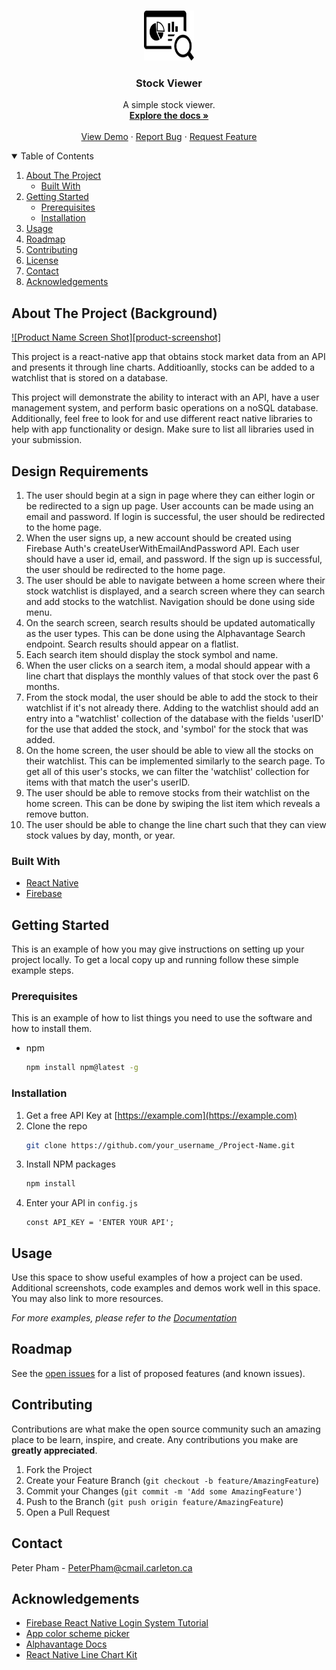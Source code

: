 <!--
*** Thanks for checking out the Best-README-Template. If you have a suggestion
*** that would make this better, please fork the repo and create a pull request
*** or simply open an issue with the tag "enhancement".
*** Thanks again! Now go create something AMAZING! :D
-->



<!-- PROJECT SHIELDS -->
<!--
*** I'm using markdown "reference style" links for readability.
*** Reference links are enclosed in brackets [ ] instead of parentheses ( ).
*** See the bottom of this document for the declaration of the reference variables
*** for contributors-url, forks-url, etc. This is an optional, concise syntax you may use.
*** https://www.markdownguide.org/basic-syntax/#reference-style-links
-->




<!-- PROJECT LOGO -->
<br />
<p align="center">
  <a href="https://github.com/phampe68/StockTracker">
    <img src="./assets/business-icon.png" alt="Logo" width="80" height="80" >
  </a>

  <h3 align="center">Stock Viewer</h3>

  <p align="center">
    A simple stock viewer.
    <br />
    <a href="https://github.com/phampe68/StockTracker"><strong>Explore the docs »</strong></a>
    <br />
    <br />
    <a href="https://github.com/othneildrew/Best-README-Template">View Demo</a>
    ·
    <a href="https://github.com/phampe68/StockTracker/issues">Report Bug</a>
    ·
    <a href="https://github.com/phampe68/StockTracker/issues">Request Feature</a>
  </p>
</p>



<!-- TABLE OF CONTENTS -->
<details open="open">
  <summary>Table of Contents</summary>
  <ol>
    <li>
      <a href="#about-the-project">About The Project</a>
      <ul>
        <li><a href="#built-with">Built With</a></li>
      </ul>
    </li>
    <li>
      <a href="#getting-started">Getting Started</a>
      <ul>
        <li><a href="#prerequisites">Prerequisites</a></li>
        <li><a href="#installation">Installation</a></li>
      </ul>
    </li>
    <li><a href="#usage">Usage</a></li>
    <li><a href="#roadmap">Roadmap</a></li>
    <li><a href="#contributing">Contributing</a></li>
    <li><a href="#license">License</a></li>
    <li><a href="#contact">Contact</a></li>
    <li><a href="#acknowledgements">Acknowledgements</a></li>
  </ol>
</details>



<!-- ABOUT THE PROJECT -->
## About The Project (Background)

[![Product Name Screen Shot][product-screenshot]](https://example.com)

This project is a react-native app that obtains stock market data from an API and presents it through line charts. Additioanlly, stocks can be added to a watchlist that is stored on a database.

This project will demonstrate the ability to interact with an API, have a user management system, and perform basic operations on a noSQL database. Additionally, feel free to look for and use different react native libraries to help with app functionality or design. Make sure to list all libraries used in your submission.

## Design Requirements
1. The user should begin at a sign in page where they can either login or be redirected to a sign up page. User accounts can be made using an email and password. If login is successful, the user should be redirected to the home page. 
2. When the user signs up, a new account should be created using Firebase Auth's createUserWithEmailAndPassword API. Each user should have a user id, email, and password. If the sign up is successful, the user should be redirected to the home page.
3. The user should be able to navigate between a home screen where their stock watchlist is displayed, and a search screen where they can search and add stocks to the watchlist. Navigation should be done using side menu.
4. On the search screen, search results should be updated automatically as the user types. This can be done using the Alphavantage Search endpoint. Search results should appear on a flatlist.
5. Each search item should display the stock symbol and name.
6. When the user clicks on a search item, a modal should appear with a line chart that displays the monthly values of that stock over the past 6 months.
7. From the stock modal, the user should be able to add the stock to their watchlist if it's not already there. Adding to the watchlist should add an entry into a "watchlist' collection of the database with the fields 'userID' for the use that added the stock, and 'symbol' for the stock that was added.
8. On the home screen, the user should be able to view all the stocks on their watchlist. This can be implemented similarly to the search page. To get all of this user's stocks, we can filter the 'watchlist' collection for items with that match the user's userID.
9. The user should be able to remove stocks from their watchlist on the home screen. This can be done by swiping the list item which reveals a remove button.
10. The user should be able to change the line chart such that they can view stock values by day, month, or year.  


### Built With
* [React Native](https://reactnative.dev/)
* [Firebase](https://firebase.google.com/)


<!-- GETTING STARTED -->
## Getting Started

This is an example of how you may give instructions on setting up your project locally.
To get a local copy up and running follow these simple example steps.

### Prerequisites

This is an example of how to list things you need to use the software and how to install them.
* npm
  ```sh
  npm install npm@latest -g
  ```

### Installation

1. Get a free API Key at [https://example.com](https://example.com)
2. Clone the repo
   ```sh
   git clone https://github.com/your_username_/Project-Name.git
   ```
3. Install NPM packages
   ```sh
   npm install
   ```
4. Enter your API in `config.js`
   ```JS
   const API_KEY = 'ENTER YOUR API';
   ```



<!-- USAGE EXAMPLES -->
## Usage

Use this space to show useful examples of how a project can be used. Additional screenshots, code examples and demos work well in this space. You may also link to more resources.

_For more examples, please refer to the [Documentation](https://example.com)_



<!-- ROADMAP -->
## Roadmap

See the [open issues](https://github.com/othneildrew/Best-README-Template/issues) for a list of proposed features (and known issues).



<!-- CONTRIBUTING -->
## Contributing

Contributions are what make the open source community such an amazing place to be learn, inspire, and create. Any contributions you make are **greatly appreciated**.

1. Fork the Project
2. Create your Feature Branch (`git checkout -b feature/AmazingFeature`)
3. Commit your Changes (`git commit -m 'Add some AmazingFeature'`)
4. Push to the Branch (`git push origin feature/AmazingFeature`)
5. Open a Pull Request





<!-- CONTACT -->
## Contact
Peter Pham - PeterPham@cmail.carleton.ca


<!-- ACKNOWLEDGEMENTS -->
## Acknowledgements
* [Firebase React Native Login System Tutorial](https://www.freecodecamp.org/news/react-native-firebase-tutorial/)
* [App color scheme picker](https://coolors.co/palettes/trending)
* [Alphavantage Docs](https://www.alphavantage.co/documentation/)
* [React Native Line Chart Kit](https://github.com/indiespirit/react-native-chart-kit/blob/master/src/line-chart/LineChart.tsx)
  



